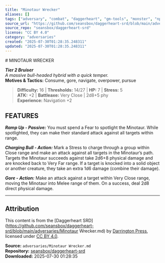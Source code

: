```yaml
---
title: "Minotaur Wrecker"
aliases: []
tags: ["adversary", "combat", "daggerheart", "gm-tools", "monster", "npc", "reference", "srd", "ttrpg"]
source_url: "https://github.com/seansbox/daggerheart-srd/blob/main/adversaries/Minotaur Wrecker.md"
source_repo: "seansbox/daggerheart-srd"
license: "CC BY 4.0"
category: "adversaries"
created: "2025-07-30T01:28:35.248311"
updated: "2025-07-30T01:28:35.248311"
---
```


﻿# MINOTAUR WRECKER

***Tier 2 Bruiser***  
*A massive bull-headed hybrid with a quick temper.*  
**Motives & Tactics:** Consume, gore, navigate, overpower, pursue

> **Difficulty:** 16 | **Thresholds:** 14/27 | **HP:** 7 | **Stress:** 5  
> **ATK:** +2 | **Battleaxe:** Very Close | 2d8+5 phy  
> **Experience:** Navigation +2

## FEATURES

***Ramp Up - Passive:*** You must spend a Fear to spotlight the Minotaur. While spotlighted, they can make their standard attack against all targets within range.

***Charging Bull - Action:*** Mark a Stress to charge through a group within Close range and make an attack against all targets in the Minotaur’s path. Targets the Minotaur succeeds against take 2d6+8 physical damage and are knocked back to Very Far range. If a target is knocked into a solid object or another creature, they take an extra 1d6 damage (combine their damage).

***Gore - Action:*** Make an attack against a target within Very Close range, moving the Minotaur into Melee range of them. On a success, deal 2d8 direct physical damage.

---

## Attribution

This content is from the [Daggerheart SRD](https://github.com/seansbox/daggerheart-srd/blob/main/adversaries/Minotaur Wrecker.md) by [Darrington Press](https://darringtonpress.com/), licensed under [CC BY 4.0](https://creativecommons.org/licenses/by/4.0/).

**Source:** `adversaries/Minotaur Wrecker.md`  
**Repository:** [seansbox/daggerheart-srd](https://github.com/seansbox/daggerheart-srd)  
**Downloaded:** 2025-07-30 01:28:35

